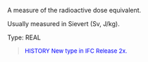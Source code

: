 ﻿A measure of the radioactive dose equivalent.

Usually measured in Sievert (Sv, J/kg).

Type: REAL

> <font size="-1" color="#0000FF">HISTORY New type in IFC Release 2x.
</font>
